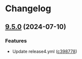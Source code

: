 # Changelog

## [9.5.0](https://github.com/AdityaDadial07/Covid-19-Data-Analysis-Using-Python/compare/v9.4.3...v9.5.0) (2024-07-10)


### Features

* Update release4.yml ([c398778](https://github.com/AdityaDadial07/Covid-19-Data-Analysis-Using-Python/commit/c398778723b6e7d5a0360d4542b8ec79f93436b4))
